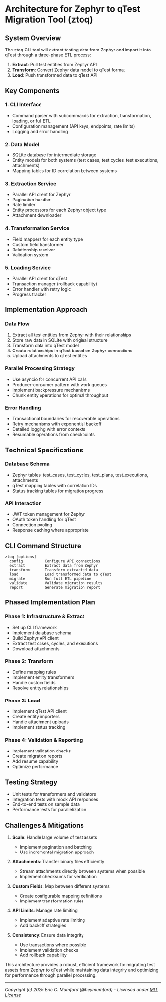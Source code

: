 # Architecture for Zephyr to qTest Migration Tool (ztoq)

## System Overview

The ztoq CLI tool will extract testing data from Zephyr and import it into qTest through a three-phase ETL process:

1. **Extract**: Pull test entities from Zephyr API
2. **Transform**: Convert Zephyr data model to qTest format
3. **Load**: Push transformed data to qTest API

## Key Components

### 1. CLI Interface
- Command parser with subcommands for extraction, transformation, loading, or full ETL
- Configuration management (API keys, endpoints, rate limits)
- Logging and error handling

### 2. Data Model
- SQLite database for intermediate storage
- Entity models for both systems (test cases, test cycles, test executions, attachments)
- Mapping tables for ID correlation between systems

### 3. Extraction Service
- Parallel API client for Zephyr
- Pagination handler
- Rate limiter
- Entity processors for each Zephyr object type
- Attachment downloader

### 4. Transformation Service
- Field mappers for each entity type
- Custom field transformer
- Relationship resolver
- Validation system

### 5. Loading Service
- Parallel API client for qTest
- Transaction manager (rollback capability)
- Error handler with retry logic
- Progress tracker

## Implementation Approach

### Data Flow
1. Extract all test entities from Zephyr with their relationships
2. Store raw data in SQLite with original structure
3. Transform data into qTest model
4. Create relationships in qTest based on Zephyr connections
5. Upload attachments to qTest entities

### Parallel Processing Strategy
- Use asyncio for concurrent API calls
- Producer-consumer pattern with work queues
- Implement backpressure mechanisms
- Chunk entity operations for optimal throughput

### Error Handling
- Transactional boundaries for recoverable operations
- Retry mechanisms with exponential backoff
- Detailed logging with error contexts
- Resumable operations from checkpoints

## Technical Specifications

### Database Schema
- Zephyr tables: test_cases, test_cycles, test_plans, test_executions, attachments
- qTest mapping tables with correlation IDs
- Status tracking tables for migration progress

### API Interaction
- JWT token management for Zephyr
- OAuth token handling for qTest
- Connection pooling
- Response caching where appropriate

## CLI Command Structure

```
ztoq [options]
  config          Configure API connections
  extract         Extract data from Zephyr
  transform       Transform extracted data
  load            Load transformed data to qTest
  migrate         Run full ETL pipeline
  validate        Validate migration results
  report          Generate migration report
```

## Phased Implementation Plan

### Phase 1: Infrastructure & Extract
- Set up CLI framework
- Implement database schema
- Build Zephyr API client
- Extract test cases, cycles, and executions
- Download attachments

### Phase 2: Transform
- Define mapping rules
- Implement entity transformers
- Handle custom fields
- Resolve entity relationships

### Phase 3: Load
- Implement qTest API client
- Create entity importers
- Handle attachment uploads
- Implement status tracking

### Phase 4: Validation & Reporting
- Implement validation checks
- Create migration reports
- Add resume capability
- Optimize performance

## Testing Strategy

- Unit tests for transformers and validators
- Integration tests with mock API responses
- End-to-end tests on sample data
- Performance tests for parallelization

## Challenges & Mitigations

1. **Scale**: Handle large volume of test assets
   - Implement pagination and batching
   - Use incremental migration approach

2. **Attachments**: Transfer binary files efficiently
   - Stream attachments directly between systems when possible
   - Implement checksums for verification

3. **Custom Fields**: Map between different systems
   - Create configurable mapping definitions
   - Implement transformation rules

4. **API Limits**: Manage rate limiting
   - Implement adaptive rate limiting
   - Add backoff strategies

5. **Consistency**: Ensure data integrity
   - Use transactions where possible
   - Implement validation checks
   - Add rollback capability

This architecture provides a robust, efficient framework for migrating test assets from Zephyr to qTest while maintaining data integrity and optimizing for performance through parallel processing.

---
*Copyright (c) 2025 Eric C. Mumford (@heymumford) - Licensed under [MIT License](../../LICENSE)*